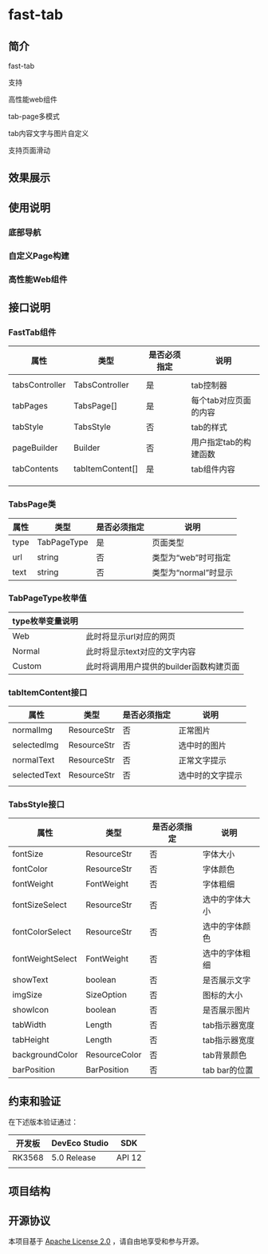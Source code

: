 

# fast-tab

## 简介

fast-tab

支持

高性能web组件

tab-page多模式

tab内容文字与图片自定义

支持页面滑动

## 效果展示

### 





## 使用说明

### 底部导航



### 自定义Page构建



### 高性能Web组件



## 接口说明

### FastTab组件

| 属性           | 类型             | 是否必须指定 | 说明                  |
| -------------- | ---------------- | ------------ | --------------------- |
|                |                  |              |                       |
| tabsController | TabsController   | 是           | tab控制器             |
| tabPages       | TabsPage[]       | 是           | 每个tab对应页面的内容 |
| tabStyle       | TabsStyle        | 否           | tab的样式             |
| pageBuilder    | Builder          | 否           | 用户指定tab的构建函数 |
| tabContents    | tabItemContent[] | 是           | tab组件内容           |
|                |                  |              |                       |
|                |                  |              |                       |
|                |                  |              |                       |



### TabsPage类

| 属性 | 类型        | 是否必须指定 | 说明                 |
| ---- | ----------- | ------------ | -------------------- |
| type | TabPageType | 是           | 页面类型             |
| url  | string      | 否           | 类型为“web”时可指定  |
| text | string      | 否           | 类型为“normal”时显示 |



### TabPageType枚举值

| type枚举变量说明 |                                         |
| ---------------- | --------------------------------------- |
| Web              | 此时将显示url对应的网页                 |
| Normal           | 此时将显示text对应的文字内容            |
| Custom           | 此时将调用用户提供的builder函数构建页面 |



### tabItemContent接口

| 属性         | 类型        | 是否必须指定 | 说明             |
| ------------ | ----------- | ------------ | ---------------- |
| normalImg    | ResourceStr | 否           | 正常图片         |
| selectedImg  | ResourceStr | 否           | 选中时的图片     |
| normalText   | ResourceStr | 否           | 正常文字提示     |
| selectedText | ResourceStr | 否           | 选中时的文字提示 |
|              |             |              |                  |



### TabsStyle接口

| 属性             | 类型          | 是否必须指定 | 说明           |
| ---------------- | ------------- | ------------ | -------------- |
| fontSize         | ResourceStr   | 否           | 字体大小       |
| fontColor        | ResourceStr   | 否           | 字体颜色       |
| fontWeight       | FontWeight    | 否           | 字体粗细       |
| fontSizeSelect   | ResourceStr   | 否           | 选中的字体大小 |
| fontColorSelect  | ResourceStr   | 否           | 选中的字体颜色 |
| fontWeightSelect | FontWeight    | 否           | 选中的字体粗细 |
| showText         | boolean       | 否           | 是否展示文字   |
| imgSize          | SizeOption    | 否           | 图标的大小     |
| showIcon         | boolean       | 否           | 是否展示图片   |
| tabWidth         | Length        | 否           | tab指示器宽度  |
| tabHeight        | Length        | 否           | tab指示器宽度  |
| backgroundColor  | ResourceColor | 否           | tab背景颜色    |
| barPosition      | BarPosition   | 否           | tab bar的位置  |



## 约束和验证

在下述版本验证通过：

| 开发板 | DevEco Studio | SDK    |
| ------ | ------------- | ------ |
| RK3568 | 5.0 Release   | API 12 |
|        |               |        |



## 项目结构



## 开源协议

本项目基于 [Apache License 2.0](https://gitee.com/link?target=https%3A%2F%2Fwww.apache.org%2Flicenses%2FLICENSE-2.0.html) ，请自由地享受和参与开源。
